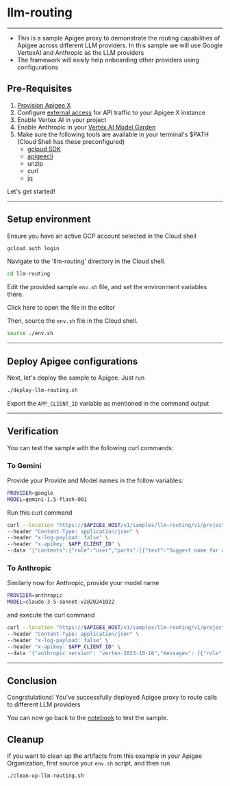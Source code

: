 # llm-routing

---

- This is a sample Apigee proxy to demonstrate the routing capabilities of Apigee across different LLM providers. In this sample we will use Google VertexAI and Anthropic as the LLM providers
- The framework will easily help onboarding other providers using configurations

## Pre-Requisites

1. [Provision Apigee X](https://cloud.google.com/apigee/docs/api-platform/get-started/provisioning-intro)
2. Configure [external access](https://cloud.google.com/apigee/docs/api-platform/get-started/configure-routing#external-access) for API traffic to your Apigee X instance
3. Enable Vertex AI in your project
4. Enable Anthropic in your [Vertex AI Model Garden](https://cloud.google.com/model-garden)
5. Make sure the following tools are available in your terminal's $PATH (Cloud Shell has these preconfigured)
    - [gcloud SDK](https://cloud.google.com/sdk/docs/install)
    - [apigeecli](https://github.com/apigee/apigeecli)
    - unzip
    - curl
    - jq

Let's get started!

---

## Setup environment

Ensure you have an active GCP account selected in the Cloud shell

```sh
gcloud auth login
```

Navigate to the 'llm-routing' directory in the Cloud shell.

```sh
cd llm-routing
```

Edit the provided sample `env.sh` file, and set the environment variables there.

Click <walkthrough-editor-open-file filePath="llm-routing/env.sh">here</walkthrough-editor-open-file> to open the file in the editor

Then, source the `env.sh` file in the Cloud shell.

```sh
source ./env.sh
```

---

## Deploy Apigee configurations

Next, let's deploy the sample to Apigee. Just run

```bash
./deploy-llm-routing.sh
```

Export the `APP_CLIENT_ID` variable as mentioned in the command output

---

## Verification

You can test the sample with the following curl commands:

### To Gemini

Provide your Provide and Model names in the follow variables:

```sh
PROVIDER=google
MODEL=gemini-1.5-flash-001
```
Run this curl command

```sh
curl --location "https://$APIGEE_HOST/v1/samples/llm-routing/v1/projects/$PROJECT_ID/locations/us-east1/publishers/$PROVIDER/models/$MODEL:generateContent" \
--header "Content-Type: application/json" \
--header "x-log-payload: false" \
--header "x-apikey: $APP_CLIENT_ID" \
--data '{"contents":{"role":"user","parts":[{"text":"Suggest name for a flower shop"}]}}'
```

### To Anthropic

Similarly now for Anthropic, provide your model name

```sh
PROVIDER=anthropic
MODEL=claude-3-5-sonnet-v2@20241022
```

and execute the curl command

```sh
curl --location "https://$APIGEE_HOST/v1/samples/llm-routing/v1/projects/$PROJECT_ID/locations/us-east5/publishers/$PROVIDER/models/$MODEL:rawPredict" \
--header "Content-Type: application/json" \
--header "x-log-payload: false" \
--header "x-apikey: $APP_CLIENT_ID" \
--data '{"anthropic_version": "vertex-2023-10-16","messages": [{"role": "user","content": [{"type": "text","text": "Suggest name for a flower shop"}]}],"max_tokens": 256,"stream": false}'
```

---

## Conclusion

<walkthrough-conclusion-trophy></walkthrough-conclusion-trophy>

Congratulations! You've successfully deployed Apigee proxy to route calls to different LLM providers

You can now go back to the [notebook](../llm_routing_v1.ipynb) to test the sample.

<walkthrough-inline-feedback></walkthrough-inline-feedback>

## Cleanup

If you want to clean up the artifacts from this example in your Apigee Organization, first source your `env.sh` script, and then run

```bash
./clean-up-llm-routing.sh
```

